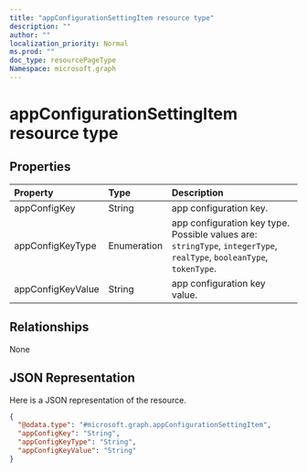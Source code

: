 ```yaml
---
title: "appConfigurationSettingItem resource type"
description: ""
author: ""
localization_priority: Normal
ms.prod: ""
doc_type: resourcePageType
Namespace: microsoft.graph
---
```



# appConfigurationSettingItem resource type



## Properties
|Property|Type|Description|
|:---|:---|:---|
|appConfigKey|String|app configuration key.|
|appConfigKeyType|Enumeration|app configuration key type. Possible values are: `stringType`, `integerType`, `realType`, `booleanType`, `tokenType`.|
|appConfigKeyValue|String|app configuration key value.|

## Relationships
None

## JSON Representation
Here is a JSON representation of the resource.
<!-- {
  "blockType": "resource",
  "@odata.type": "microsoft.graph.appConfigurationSettingItem"
}
-->
``` json
{
  "@odata.type": "#microsoft.graph.appConfigurationSettingItem",
  "appConfigKey": "String",
  "appConfigKeyType": "String",
  "appConfigKeyValue": "String"
}
```

